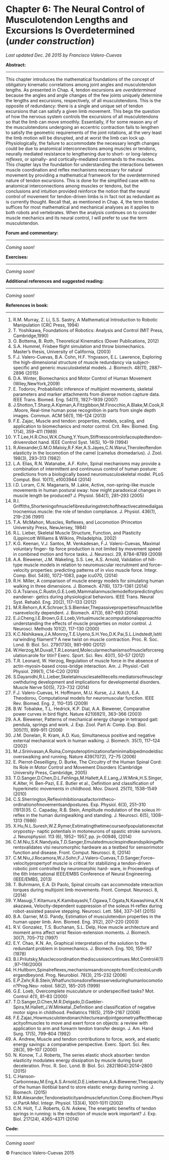 # Chapter 6: The Neural Control of Musculotendon Lengths and Excursions Is Overdetermined   (*under construction*)
*Last updated Dec. 26 2015 by Francisco Valero-Cuevas*

**Abstract:**
_________


This chapter introduces the mathematical foundations of the concept of obligatory kinematic correlations among joint angles and musculotendon lengths. As presented in Chap. 4, tendon excursions are *overdetermined* because the angles and angle changes of the few joints uniquely determine the lengths and excursions, respectively, of all musculotendons. This is the opposite of redundancy: there is a single and unique set of tendon excursions that can satisfy a given limb movement. This begs the question of how the nervous system controls the excursions of all musculotendons so that the limb can move smoothly. Essentially, if for some reason any of the musculotendons undergoing an eccentric contraction fails to lengthen to satisfy the geometric requirements of the joint rotations, at the very least the limb motion will be disrupted, and at worst the limb can lock up. Physiologically, the failure to accommodate the necessary length changes could be due to anatomical interconnections among muscles or tendons, neurally mediated resistance to lengthening due to short- or long-latency *reflexes*, or spinally- and cortically-mediated commands to the muscles. This chapter lays the foundation for understanding the interactions between muscle coordination and reflex mechanisms necessary for natural movement by providing a mathematical framework for the overdetermined nature of tendon excursions. This is done for the simplified case with no anatomical interconnections among muscles or tendons, but the conclusions and intuition provided reinforce the notion that the neural control of movement for tendon-driven limbs is in fact not as redundant as is currently thought. Recall that, as mentioned in Chap. 4, the term tendon suffices for most mathematical and mechanical analyses as it applies to both robots and vertebrates. When the analysis continues on to consider muscle mechanics and its neural control, I will prefer to use the term musculotendon.

**Forum and commentary:**
_____________________
*Coming soon!*


**Exercises:**
__________
*Coming soon!*



**Additional references and suggested reading:**
____________________________________________
*Coming soon!*



**References in book:**
___________________
1. R.M. Murray, Z. Li, S.S. Sastry, A Mathematical Introduction to Robotic Manipulation (CRC Press, 1994)
2. T. Yoshikawa, Foundations of Robotics: Analysis and Control (MIT Press, Cambridge,1990)
3. O. Bottema, B. Roth, Theoretical Kinematics (Dover Publications, 2012)
4. S.A. Hummel, Frisbee flight simulation and throw biomechanics. Master’s thesis, University
of California, (2003)
5. F.J. Valero-Cuevas, B.A. Cohn, H.F. Yngvason, E.L. Lawrence, Exploring the high-dimensional
structure of muscle redundancy via subject-specific and generic musculoskeletal models.
J. Biomech. 48(11), 2887–2896 (2015)
6. D.A. Winter, Biomechanics and Motor Control of Human Movement (Wiley,NewYork,2009)
7. E. Todorov, Probabilistic inference of multijoint movements, skeletal parameters and marker
attachments from diverse motion capture data. IEEE Trans. Biomed. Eng. 54(11), 1927–1939
(2007)
8. J.Shotton,T.Sharp,A.Kipman,A.Fitzgibbon,M.Finocchio,A.Blake,M.Cook,R.Moore,
Real-time human pose recognition in parts from single depth images. Commun. ACM 56(1),
116–124 (2013)
9. F.E. Zajac, Muscle and tendon: properties, models, scaling, and application to biomechanics
and motor control. Crit. Rev. Biomed. Eng. 17(4), 359–411 (1989)
10. Y.T.Lee,H.R.Choi,W.K.Chung,Y.Youm,Stiffnesscontrolofacoupledtendon-drivenrobot
hand. IEEE Control Syst. 14(5), 10–19 (1994)
11. R.Alexander,G.M.O.Maloiy,R.F.Ker,A.S.Jayes,C.N.Warui,Theroleoftendonelasticity
in the locomotion of the camel (camelus dromedarius). J. Zool. 198(3), 293–313 (1982)
12. L.A. Elias, R.N. Watanabe, A.F. Kohn, Spinal mechanisms may provide a combination of intermittent and continuous control of human posture: predictions from a biologically based neuromusculoskeletal model. PLoS Comput. Biol. 10(11), e1003944 (2014)
13. I.D. Loram, C.N. Maganaris, M .Lakie, Active, non-spring-like muscle movements in human postural sway: how might paradoxical changes in muscle length be produced? J. Physiol. 564(1), 281–293 (2005)
14. R.I. Griffiths,Shorteningofmusclefibresduringstretchoftheactivecatmedialgastrocnemius muscle: the role of tendon compliance. J. Physiol. 436(1), 219–236 (1991)
15. T.A. McMahon, Muscles, Reflexes, and Locomotion (Princeton University Press, NewJersey, 1984)
16. R.L. Lieber, Skeletal Muscle Structure, Function, and Plasticity (Lippincott Williams & Wilkins, Philadelphia, 2002)
17. K.G. Keenan, V.J. Santos, M. Venkadesan, F.J. Valero-Cuevas, Maximal voluntary finger- tip force production is not limited by movement speed in combined motion and force tasks. J. Neurosci. 29, 8784–8789 (2009)
18. A.A. Biewener, J.M. Wakeling, S.S. Lee, A.S. Arnold, Validation of hill-type muscle models in relation to neuromuscular recruitment and force–velocity properties: predicting patterns of in vivo muscle force. Integr. Comp. Biol. 54(6), 1072–1083, page icu070, (2014)
19. R.H. Miller, A comparison of muscle energy models for simulating human walking in three dimensions. J. Biomech. 47(6), 1373–1381 (2014)
20. G.A.Tsianos,C.Rustin,G.E.Loeb,Mammalianmusclemodelforpredictingforceandener- getics during physiological behaviors. IEEE Trans. Neural Syst. Rehabil. Eng. 20(2), 117–133 (2012)
21. M.R.Rehorn,A.K.Schroer,S.S.Blemker,Thepassivepropertiesofmusclefibersarevelocity dependent. J. Biomech. 47(3), 687–693 (2014)
22. E.J.Cheng,I.E.Brown,G.E.Loeb,Virtualmuscle:acomputationalapproachtounderstanding the effects of muscle properties on motor control. J. Neurosci. Methods 101(2), 117–130 (2000)
23. K.C.Nishikawa,J.A.Monroy,T.E.Uyeno,S.H.Yeo,D.K.Pai,S.L.Lindstedt,Istitina‘winding filament’? A new twist on muscle contraction. Proc. R. Soc. Lond. B: Biol. Sci. 279(1730),
981–990 (2012)
24. W.Herzog,M.Duvall,T.R.Leonard,Molecularmechanismsofmuscleforceregulation:arole
for titin? Exerc. Sport. Sci. Rev. 40(1), 50–57 (2012)
25. T.R. Leonard, W. Herzog, Regulation of muscle force in the absence of actin-myosin-based
cross-bridge interaction. Am. J. Physiol.-Cell Physiol. 299(1), C14–C20 (2010)
26. S.Dayanidhi,R.L.Lieber,Skeletalmusclesatellitecells:mediatorsofmusclegrowthduring development and implications for developmental disorders. Muscle Nerve 50(5), 723–732
(2014)
27. F.J. Valero-Cuevas, H. Hoffmann, M.U. Kurse, J.J. Kutch, E.A. Theodorou, Computational
models for neuromuscular function. IEEE Rev. Biomed. Eng. 2, 110–135 (2009)
28. B.W. Tobalske, T.L. Hedrick, K.P. Dial, A.A. Biewener, Comparative power curves in bird
flight. Nature 421(6921), 363–366 (2003)
29. A.A. Biewener, Patterns of mechanical energy change in tetrapod gait: pendula, springs and
work. J. Exp. Zool. Part A: Comp. Exp. Biol. 305(11), 899–911 (2006)
30. J.M. Donelan, R. Kram, A.D. Kuo, Simultaneous positive and negative external mechanical
work in human walking. J. Biomech. 35(1), 117–124 (2002)
31. M.J.Srinivasan,A.Ruina,Computeroptimizationofaminimalbipedmodeldiscoverswalking
and running. Nature 439(7072), 72–75 (2006)
32. E. Pierrot-Deseilligny, D. Burke, The Circuitry of the Human Spinal Cord: Its Role in Motor
Control and Movement Disorders (Cambridge University Press, Cambridge, 2005)
33. T.D.Sanger,D.Chen,D.L.Fehlings,M.Hallett,A.E.Lang,J.W.Mink,H.S.Singer,K.Alter, H. Ben-Pazi, E.E. Butler et al., Definition and classification of hyperkinetic movements in
childhood. Mov. Disord. 25(11), 1538–1549 (2010)
34. C.S.Sherrington,Reflexinhibitionasafactorintheco-ordinationofmovementsandpostures.
Exp. Physiol. 6(3), 251–310 (1913)35. C. Capaday, R.B. Stein, Amplitude modulation of the soleus H-reflex in the human duringwalking and standing. J. Neurosci. 6(5), 1308–1313 (1986)
36. X.Hu,N.L.Suresh,W.Z.Rymer,Estimatingthetimecourseofpopulationexcitatorypostsy- naptic potentials in motoneurons of spastic stroke survivors. J. Neurophysiol. 113 (6), 1952– 1957, pp. jn-00946, (2014)
37. C.M.Niu,S.K.Nandyala,T.D.Sanger,Emulatedmusclespindleandspikingafferentsvalidates vlsi neuromorphic hardware as a testbed for sensorimotor function and disease. Front. Comput. Neurosci. 8, (2014)
38. C.M.Niu,J.Rocamora,W.J.Sohn,F.J.Valero-Cuevas,T.D.Sanger,Force–velocitypropertyof muscle is critical for stabilizing a tendon-driven robotic joint controlled by neuromorphic hard- ware, in Proceedings of the 6th International IEEE/EMBS Conference of Neural Engineering. (IEEE/EMBS, 2013)
39. T. Buhrmann, E.A. Di Paolo, Spinal circuits can accommodate interaction torques during multijoint limb movements. Front. Comput. Neurosci. 8, (2014)
40. Y.Masugi,T.Kitamura,K.Kamibayashi,T.Ogawa,T.Ogata,N.Kawashima,K.Nakazawa, Velocity-dependent suppression of the soleus H-reflex during robot-assisted passive stepping. Neurosci. Lett. 584, 337–341 (2015)
41. B.A. Garner, M.G. Pandy, Estimation of musculotendon properties in the human upper limb. Ann. Biomed. Eng. 31(2), 207–220 (2003)
42. R.V. Gonzalez, T.S. Buchanan, S.L. Delp, How muscle architecture and moment arms affect wrist flexion-extension moments. J. Biomech. 30(7), 705–712 (1997)
43. E.Y. Chao, K.N. An, Graphical interpretation of the solution to the redundant problem in biomechanics. J. Biomech. Eng. 100, 159–167 (1978)
44. B.I.Prilutsky,Musclecoordination:thediscussioncontinues.Mot.Control4(1),97–116(2000)
45. H.Hultborn,Spinalreflexes,mechanismsandconcepts:fromEcclestoLundbergandbeyond.
Prog. Neurobiol. 78(3), 215–232 (2006)
46. E.P.Zehr,R.B.Stein,Whatfunctionsdoreflexesserveduringhumanlocomotion?Prog.Neu-
robiol. 58(2), 185–205 (1999)
47. G.E. Loeb, Overcomplete musculature or underspecified tasks? Mot. Control 4(1), 81–83
(2000)
48. T.D.Sanger,D.Chen,M.R.Delgado,D.Gaebler-Spira,M.Hallett,J.W.Minketal.,Definition
and classification of negative motor signs in childhood. Pediatrics 118(5), 2159–2167 (2006)
49. F.E.Zajac,Howmusculotendonarchitectureandjointgeometryaffectthecapacityofmuscles to move and exert force on objects: a review with application to arm and forearm tendon transfer
design. J. Am. Hand Surg. 17(5), 799–804 (1992)
50. A. Andrew, Muscle and tendon contributions to force, work, and elastic energy savings: a
comparative perspective. Exerc. Sport. Sci. Rev. 28(3), 99–107 (2000)
51. N. Konow, T.J. Roberts, The series elastic shock absorber: tendon elasticity modulates energy dissipation by muscle during burst deceleration. Proc. R. Soc. Lond. B: Biol. Sci.
282(1804):2014–2800 (2015)
52. C.Hanson-Carbonneau,M.Eng,A.S.Arnold,D.E.Lieberman,A.A.Biewener,Thecapacity
of the human iliotibial band to store elastic energy during running. J. Biomech. (2015)
53. R.M.Alexander,Tendonelasticityandmusclefunction.Comp.Biochem.Physiol.PartA:Mol.
Integr. Physiol. 133(4), 1001–1011 (2002)
54. C.N. Holt, T.J. Roberts, G.N. Askew, The energetic benefits of tendon springs in running: is
the reduction of muscle work important? J. Exp. Biol. 217(24), 4365–4371 (2014)


**Code:**
_____
*Coming soon!*





© Francisco Valero-Cuevas 2015
